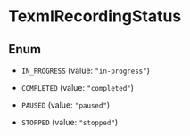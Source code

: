 

# TexmlRecordingStatus

## Enum


* `IN_PROGRESS` (value: `"in-progress"`)

* `COMPLETED` (value: `"completed"`)

* `PAUSED` (value: `"paused"`)

* `STOPPED` (value: `"stopped"`)



